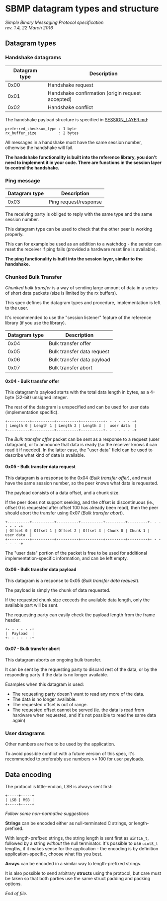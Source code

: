 # SBMP datagram types and structure

<i>
Simple Binary Messaging Protocol specification <br>
rev. 1.4, 22 March 2016
</i>

## Datagram types

### Handshake datagrams

| Datagram type | Description
| ------------- | -----------
| 0x00          | Handshake request
| 0x01          | Handshake confirmation (origin request accepted)
| 0x02          | Handshake conflict

The handshake payload structure is specified in [SESSION_LAYER.md](SESSION_LAYER.md):

```none
preferred_checksum_type : 1 byte
rx_buffer_size          : 2 bytes
```

All messages in a handshake must have the same session number, otherwise the
handshake will fail.

**The handshake functionality is built into the reference library, you don't
need to implement it in your code. There are functions in the session layer
to control the handshake.**

### Ping message

| Datagram type | Description
| ------------- | -----------
| 0x03          | Ping request/response

The receiving party is obliged to reply with the same type and the same session
number.

This datagram type can be used to check that the other peer is working
properly.

This can for example be used as an addition to a watchdog - the sender can reset
the receiver if ping fails (provided a hardware reset line is available).

**The ping functionality is built into the session layer, similar to the 
handshake.**

### Chunked Bulk Transfer

*Chunked bulk transfer* is a way of sending large amount of data in a series of
short data packets (size is limited by the rx buffers).

This spec defines the datagram types and procedure, implementation is left to 
the user.

It's recommended to use the "session listener" feature of the reference library
(if you use the library).

| Datagram type | Description
| ------------- | -----------
| 0x04          | Bulk transfer offer
| 0x05          | Bulk transfer data request
| 0x06          | Bulk transfer data payload
| 0x07          | Bulk transfer abort


#### 0x04 - Bulk transfer offer

This datagram's payload starts with the total data length in bytes, as a 4-byte
(32-bit) unsigned integer.

The rest of the datagram is unspecified and can be used for user data 
(implementation specific).

```none
+----------+----------+----------+----------+- - - - - - -+
| Length 0 | Length 1 | Length 2 | Length 3 |  user data  |
+----------+----------+----------+----------+- - - - - - -+
```

The *Bulk transfer offer* packet can be sent as a response to a request (user 
datagram), or to announce that data is ready (so the receiver knows it can 
read it if needed). In the latter case, the "user data" field can be used
to describe what kind of data is available.


#### 0x05 - Bulk transfer data request

This datagram is a response to the 0x04 (*Bulk transfer offer*), and must have the
same session number, so the peer knows what data is requested.

The payload consists of a data offset, and a chunk size.

If the peer does not support seeking, and the offset is discontinuous 
(ie., offset 0 is requested after offset 100 has already been read), then the 
peer should abort the transfer using 0x07 (*Bulk transfer abort*).

```none
+----------+----------+----------+----------+---------+---------+- - - - - - -+
| Offset 0 | Offset 1 | Offset 2 | Offset 3 | Chunk 0 | Chunk 1 |  user data  |
+----------+----------+----------+----------+---------+---------+- - - - - - -+
```

The "user data" portion of the packet is free to be used for additional 
implementation-specific information, and can be left empty.


#### 0x06 - Bulk transfer data payload

This datagram is a response to 0x05 (*Bulk transfer data request*).

The payload is simply the chunk of data requested.

If the requested chunk size exceeds the available data length, only the
available part will be sent.

The requesting party can easily check the payload length from the frame
header.

```none
+- - - - - -+
|  Payload  |
+- - - - - -+
```


#### 0x07 - Bulk transfer abort

This datagram aborts an ongoing bulk transfer.

It can be sent by the requesting party to discard rest of the data, or by the
responding party if the data is no longer available.

Examples when this datagram is used:

- The requesting party doesn't want to read any more of the data.
- The data is no longer available.
- The requested offset is out of range.
- The requested offset cannot be served (ie. the data is read from hardware when
  requested, and it's not possible to read the same data again)


### User datagrams

Other numbers are free to be used by the application.

To avoid possible conflict with a future version of this spec, it's recommended to preferably
use numbers >= 100 for user payloads.


## Data encoding

The protocol is little-endian, LSB is always sent first:

```none
+-----+-----+
| LSB | MSB |
+-----+-----+
```

*Follow some non-normative suggestions*

**Strings** can be encoded either as null-terminated C strings, or length-prefixed.

With length-prefixed strings, the string length is sent first as `uint16_t`, followed by a string
*without* the null terminator. It's possible to use `uint8_t` lengths, if it makes sense for the
application - the encoding is by definition application-specific, choose what fits you best.

**Arrays** can be encoded in a similar way to length-prefixed strings.

It is also possible to send arbitrary **structs** using the protocol, but care must be taken so that
both parties use the same struct padding and packing options.

*End of file.*
